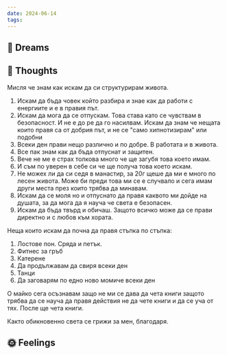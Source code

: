```yaml
---
date: 2024-06-14
tags:
---
```


## 💭 Dreams

## 🤔 Thoughts 
Мисля че знам как искам да си структурирам живота. 

1. Искам да бъда човек който разбира и знае как да работи с енергиите и е в правия път.
2. Искам да мога да се отпускам. Това става като се чувствам в безопасност. И не е до ре да го насилвам. Искам да знам че нещата които правя са от добрия път, и не се "само хипнотизирам" или подобни
3. Всеки ден прави нещо различно и по добре. В работата и в живота. 
4. Все пак знам как да бъда отпуснат и защитен. 
5. Вече не ме е страх толкова много че ще загубя това което имам. 
6. И съм по уверен в себе си че ще получа това което искам.
7. Не можех ли да си седя в манастир, за 20г щеше да ми е много по лесен живота. Може би преди това ми се е случвало и сега имам други места през които трябва да минавам. 
8. Искам да се моля но и отпуснато да правя каквото ми дойде на душата, за да мога да я науча че света е безопасен.
9. Искам да бъда твърд и обичаш. Защото всичко може да се прави директно и с любов към хората. 

Неща които искам да почна да правя стъпка по стъпка:
1. Лостове пон. Сряда и петък.
2. Фитнес за гръб
3. Катерене 
4. Да продължавам да свиря всеки ден 
5. Танци 
6. Да заговарям по едно ново момиче всеки ден 

О майко сега осъзнавам защо не ми се дава да чета книги защото трябва да се науча да правя действия не да чете книги и да се уча от тях. После ще чета книги. 

Както обикновенно света се грижи за мен, благодаря. 


## 🌞 Feelings 

